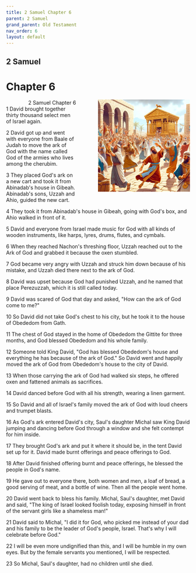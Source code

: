 ```yaml
---
title: 2 Samuel Chapter 6
parent: 2 Samuel
grand_parent: Old Testament
nav_order: 6
layout: default
---
```


## 2 Samuel

# Chapter 6

<div style="clear: both; text-align: right;">
    <div style="max-width: 50%; height: auto; float: right; margin: 0 0 10px 10px; padding-left: 10%;">
        <img src="/assets/Image/2 Samuel/500/6.jpg" alt="2 Samuel Chapter 6" class="chapter-image">
    </div>
    <figcaption style="font-size: 14px; text-align: right;">2 Samuel Chapter 6</figcaption>
</div>
1 David brought together thirty thousand select men of Israel again.

2 David got up and went with everyone from Baale of Judah to move the ark of God with the name called God of the armies who lives among the cherubim.

3 They placed God's ark on a new cart and took it from Abinadab's house in Gibeah. Abinadab's sons, Uzzah and Ahio, guided the new cart.

4 They took it from Abinadab's house in Gibeah, going with God's box, and Ahio walked in front of it.

5 David and everyone from Israel made music for God with all kinds of wooden instruments, like harps, lyres, drums, flutes, and cymbals.

6 When they reached Nachon's threshing floor, Uzzah reached out to the Ark of God and grabbed it because the oxen stumbled.

7 God became very angry with Uzzah and struck him down because of his mistake, and Uzzah died there next to the ark of God.

8 David was upset because God had punished Uzzah, and he named that place Perezuzzah, which it is still called today.

9 David was scared of God that day and asked, "How can the ark of God come to me?"

10 So David did not take God's chest to his city, but he took it to the house of Obededom from Gath.

11 The chest of God stayed in the home of Obededom the Gittite for three months, and God blessed Obededom and his whole family.

12 Someone told King David, "God has blessed Obededom's house and everything he has because of the ark of God." So David went and happily moved the ark of God from Obededom's house to the city of David.

13 When those carrying the ark of God had walked six steps, he offered oxen and fattened animals as sacrifices.

14 David danced before God with all his strength, wearing a linen garment.

15 So David and all of Israel's family moved the ark of God with loud cheers and trumpet blasts.

16 As God's ark entered David's city, Saul's daughter Michal saw King David jumping and dancing before God through a window and she felt contempt for him inside.

17 They brought God's ark and put it where it should be, in the tent David set up for it. David made burnt offerings and peace offerings to God.

18 After David finished offering burnt and peace offerings, he blessed the people in God's name.

19 He gave out to everyone there, both women and men, a loaf of bread, a good serving of meat, and a bottle of wine. Then all the people went home.

20 David went back to bless his family. Michal, Saul's daughter, met David and said, "The king of Israel looked foolish today, exposing himself in front of the servant girls like a shameless man!"

21 David said to Michal, "I did it for God, who picked me instead of your dad and his family to be the leader of God's people, Israel. That's why I will celebrate before God."

22 I will be even more undignified than this, and I will be humble in my own eyes. But by the female servants you mentioned, I will be respected.

23 So Michal, Saul's daughter, had no children until she died.


